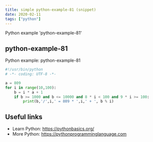 ```yaml
---
title: simple python-example-81 (snippet)
date: 2020-02-11
tags: ["python"]
---
```

Python example 'python-example-81'


## python-example-81

Python example: python-example-81

```python
#!/usr/bin/python
# -*- coding: UTF-8 -*-

a = 809
for i in range(10,100):
    b = i * a + 1
    if b >= 1000 and b <= 10000 and 8 * i < 100 and 9 * i >= 100:
        print(b,'/',i,' = 809 * ',i,' + ', b % i)


```

## Useful links

- Learn Python: https://pythonbasics.org/
- More Python: https://pythonprogramminglanguage.com
